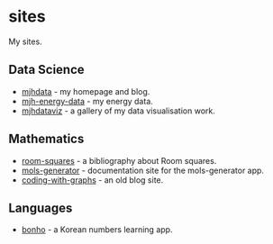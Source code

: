 # sites

My sites.

## Data Science

- [mjhdata](https://mjhdata.netlify.app/) - my homepage and blog.
- [mjh-energy-data](https://mjh-energy-data.netlify.app/) - my energy data.
- [mjhdataviz](https://mjhdataviz.netlify.app/) - a gallery of my data visualisation work.

## Mathematics

- [room-squares](https://room-squares.netlify.app/) - a bibliography about Room squares.
- [mols-generator](https://mols-generator.netlify.app/) - documentation site for the mols-generator app.
- [coding-with-graphs](https://coding-with-graphs.netlify.app/) - an old blog site.
 
## Languages

- [bonho](https://bonho.netlify.app/) - a Korean numbers learning app.

